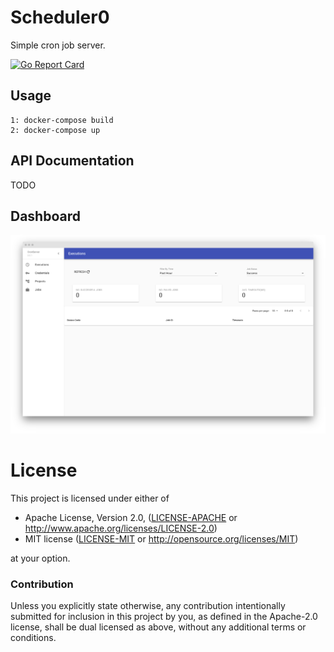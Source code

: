 # Scheduler0

Simple cron job server.

[![Go Report Card](https://goreportcard.com/badge/github.com/victorlenerd/scheduler0)](https://goreportcard.com/report/github.com/victorlenerd/scheduler0)

## Usage
    
    1: docker-compose build
    2: docker-compose up

## API Documentation

TODO

## Dashboard
!["Dashboard"](./screenshots/screenshot.png)

    
# License

This project is licensed under either of
 * Apache License, Version 2.0, ([LICENSE-APACHE](LICENSE-APACHE) or
   http://www.apache.org/licenses/LICENSE-2.0)
 * MIT license ([LICENSE-MIT](LICENSE-MIT) or
   http://opensource.org/licenses/MIT)

at your option.

### Contribution

Unless you explicitly state otherwise, any contribution intentionally submitted
for inclusion in this project by you, as defined in the Apache-2.0 license,
shall be dual licensed as above, without any additional terms or conditions.
